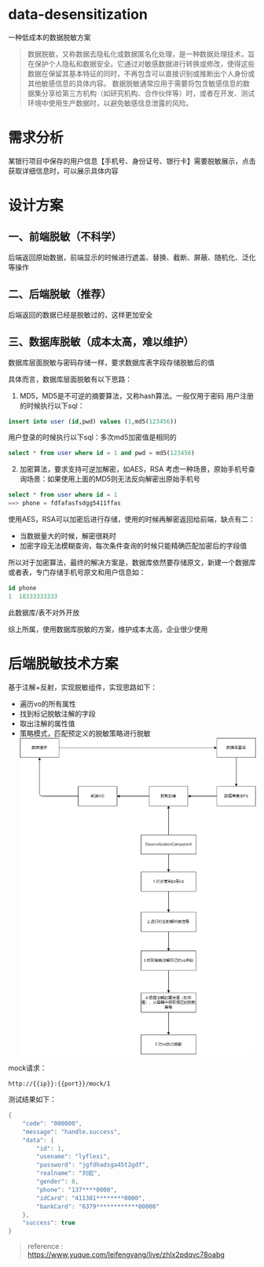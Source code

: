 # data-desensitization
一种低成本的数据脱敏方案

>数据脱敏，又称数据去隐私化或数据匿名化处理，是一种数据处理技术，旨在保护个人隐私和数据安全。它通过对敏感数据进行转换或修改，使得这些数据在保留其基本特征的同时，不再包含可以直接识别或推断出个人身份或其他敏感信息的具体内容。
数据脱敏通常应用于需要将包含敏感信息的数据集分享给第三方机构（如研究机构、合作伙伴等）时，或者在开发、测试环境中使用生产数据时，以避免敏感信息泄露的风险。


# 需求分析

某银行项目中保存的用户信息【手机号、身份证号、银行卡】需要脱敏展示，点击获取详细信息时，可以展示具体内容

# 设计方案

## 一、前端脱敏（不科学）
后端返回原始数据，前端显示的时候进行遮盖、替换、截断、屏蔽、随机化、泛化等操作
## 二、后端脱敏（推荐）
后端返回的数据已经是脱敏过的，这样更加安全
## 三、数据库脱敏（成本太高，难以维护）
数据库层面脱敏与密码存储一样，要求数据库表字段存储脱敏后的值

具体而言，数据库层面脱敏有以下思路：
1. MD5，MD5是不可逆的摘要算法，又称hash算法。一般仅用于密码
用户注册的时候执行以下sql：
```sql
insert into user (id,pwd) values (1,md5(123456))
```
用户登录的时候执行以下sql：多次md5加密值是相同的
```sql
select * from user where id = 1 and pwd = md5(123456)
```
2. 加密算法，要求支持可逆加解密，如AES，RSA
考虑一种场景，原始手机号查询场景：如果使用上面的MD5则无法反向解密出原始手机号
```sql
select * from user where id = 1
==> phone = fdfafasfsdgg5411ffas
```
使用AES，RSA可以加密后进行存储，使用的时候再解密返回给前端，缺点有二：
- 当数据量大的时候，解密很耗时
- 加密字段无法模糊查询，每次条件查询的时候只能精确匹配加密后的字段值

所以对于加密算法，最终的解决方案是，数据库依然要存储原文，新建一个数据库或者表，专门存储手机号原文和用户信息如：
```sql
id phone
1  18333333333
```
此数据库/表不对外开放

综上所属，使用数据库脱敏的方案，维护成本太高，企业很少使用

# 后端脱敏技术方案
基于注解+反射，实现脱敏组件，实现思路如下：
- 遍历vo的所有属性
- 找到标记脱敏注解的字段
- 取出注解的属性值
- 策略模式，匹配预定义的脱敏策略进行脱敏
![数据脱敏.png](backend-desensitization/pic/%E6%95%B0%E6%8D%AE%E8%84%B1%E6%95%8F.png)

mock请求：
```shell
http://{{ip}}:{{port}}/mock/1
```
测试结果如下：
```java
{
    "code": "000000",
    "message": "handle.success",
    "data": {
        "id": 1,
        "usename": "lyflexi",
        "password": "jgfdhadsga45t2gdf",
        "realname": "刘岩",
        "gender": 0,
        "phone": "137****0000",
        "idCard": "411381********0000",
        "bankCard": "6379************00000"
    },
    "success": true
}
```


> reference : https://www.yuque.com/leifengyang/live/zhlx2pdqvc78oabg



